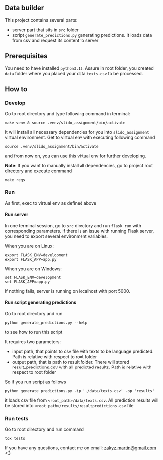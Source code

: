 Data builder
--------------------------

This project contains several parts:
- server part that sits in `src` folder
- script `generate_predictions.py` generating predictions. It loads data from csv and request its content to server

## Prerequisites
You need to have installed `python3.10`.
Assure in root folder, you created `data` folder where you placed your data `texts.csv` to be processed.

## How to 
### Develop

Go to root directory and type following command in terminal:
```
make venv & source .venv/slido_assignment/bin/activate
```
It will install all necessary dependencies for you into `slido_assignment` virtual environment. Get to  virtual env with executing following command
```
source .venv/slido_assignment/bin/activate
```
and from now on, you can use this virtual env for further developing.


**Note**: If you want to manually install all dependencies, go to project root directory and execute command
```
make reqs
```

### Run
As first, exec to virtual env as defined above
#### Run server
In one terminal session, go to `src` directory and run `flask run` with corresponding parameters. If there is an issue with running Flask server,
you need to export several environment variables.

When you are on Linux:
```
export FLASK_ENV=development
export FLASK_APP=app.py
```
When you are on Windows:
```
set FLASK_ENV=development
set FLASK_APP=app.py
```

If nothing fails, server is running on localhost with port 5000.
#### Run script generating predictions
Go to root directory and run
```
python generate_predictions.py --help
```
to see how to run this script

It requires two parameters:
- input path, that points to csv file with texts to be language predicted. Path is relative with respect to root folder
- output path, that is path to result folder. There will stored result_predictions.csv with all predicted results. Path is relative with respect to root folder


So if you run script as follows
```
python generate_predictions.py -ip './data/texts.csv' -op 'results'
```
it loads csv file from `<root_path>/data/texts.csv`. All prediction results will be stored into `<root_path>/results/resultpredictions.csv` file
### Run tests
Go to root directory and run command
```
tox tests
```

If you have any questions, contact me on email: zakyz.martin@gmail.com
<3